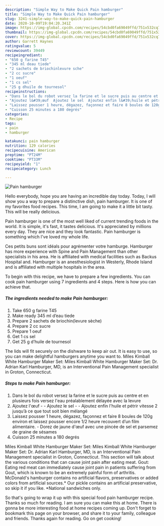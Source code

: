```yaml
---
description: "Simple Way to Make Quick Pain hamburger"
title: "Simple Way to Make Quick Pain hamburger"
slug: 3241-simple-way-to-make-quick-pain-hamburger
date: 2020-10-09T19:04:20.341Z
image: https://img-global.cpcdn.com/recipes/54cbd0fa69049ffd/751x532cq70/pain-hamburger-photo-principale-de-la-recette.jpg
thumbnail: https://img-global.cpcdn.com/recipes/54cbd0fa69049ffd/751x532cq70/pain-hamburger-photo-principale-de-la-recette.jpg
cover: https://img-global.cpcdn.com/recipes/54cbd0fa69049ffd/751x532cq70/pain-hamburger-photo-principale-de-la-recette.jpg
author: Garrett Haynes
ratingvalue: 5
reviewcount: 39449
recipeingredient:
- "650 g farine T45"
- "345 ml deau tiede"
- "2 sachets de briochinlevure sche"
- "2 cc sucre"
- "1 oeuf"
- "1 cs sel"
- "25 g dhuile de tournesol"
recipeinstructions:
- "Dans le bol du robot versez la farine et le sucre puis au centre et en plusieurs fois versez l&#39;eau préalablement délayée avec la levure"
- "Ajoutez l&#39;œuf  Ajoutez le sel  Ajoutez enfin l&#39;huile et pétrir vitesse 2 jusqu’à ce que tout soit bien mélangé"
- "Laissez pousser 1 heure, dégazez, façonnez et faire 8 boules de 120g environ et laissez pousser encore 1/2 heure recouvert d’un film alimentaire. Dorez de jaune d&#39;œuf avec une pincée de sel et parsemez de graine de sésames"
- "Cuisson 25 minutes a 180 degrés"
categories:
- Recipe
tags:
- pain
- hamburger

katakunci: pain hamburger 
nutrition: 129 calories
recipecuisine: American
preptime: "PT24M"
cooktime: "PT33M"
recipeyield: "1"
recipecategory: Lunch

---
```



![Pain hamburger](https://img-global.cpcdn.com/recipes/54cbd0fa69049ffd/751x532cq70/pain-hamburger-photo-principale-de-la-recette.jpg)

Hello everybody, hope you are having an incredible day today. Today, I will show you a way to prepare a distinctive dish, pain hamburger. It is one of my favorites food recipes. This time, I am going to make it a little bit tasty. This will be really delicious.

Pain hamburger is one of the most well liked of current trending foods in the world. It is simple, it's fast, it tastes delicious. It's appreciated by millions every day. They are nice and they look fantastic. Pain hamburger is something which I've loved my whole life.

Ces petits buns sont idéals pour agrémenter votre hamburge. Hamburger has more experience with Spine and Pain Management than other specialists in his area. He is affiliated with medical facilities such as Backus Hospital and. Hamburger is an anesthesiologist in Westerly, Rhode Island and is affiliated with multiple hospitals in the area.


To begin with this recipe, we have to prepare a few ingredients. You can cook pain hamburger using 7 ingredients and 4 steps. Here is how you can achieve that.

<!--inarticleads1-->

##### The ingredients needed to make Pain hamburger:

1. Take 650 g farine T45
1. Make ready 345 ml d’eau tiede
1. Prepare 2 sachets de briochin(levure sèche)
1. Prepare 2 cc sucre
1. Prepare 1 oeuf
1. Get 1 cs sel
1. Get 25 g d’huile de tournesol


The lids will fit securely on the dishware to keep air out. It is easy to use, so you can make delightful hamburgers anytime you want to. Miles Kimball White Hamburger Maker Set: Miles Kimball White Hamburger Maker Set: Dr. Adrian Karl Hamburger, MD, is an Interventional Pain Management specialist in Groton, Connecticut. 

<!--inarticleads2-->

##### Steps to make Pain hamburger:

1. Dans le bol du robot versez la farine et le sucre puis au centre et en plusieurs fois versez l&#39;eau préalablement délayée avec la levure
1. Ajoutez l&#39;œuf -  - Ajoutez le sel -  - Ajoutez enfin l&#39;huile et pétrir vitesse 2 jusqu’à ce que tout soit bien mélangé
1. Laissez pousser 1 heure, dégazez, façonnez et faire 8 boules de 120g environ et laissez pousser encore 1/2 heure recouvert d’un film alimentaire. - Dorez de jaune d&#39;œuf avec une pincée de sel et parsemez de graine de sésames
1. Cuisson 25 minutes a 180 degrés


Miles Kimball White Hamburger Maker Set: Miles Kimball White Hamburger Maker Set: Dr. Adrian Karl Hamburger, MD, is an Interventional Pain Management specialist in Groton, Connecticut. This section will talk about the various conditions that can cause joint pain after eating meat. Gout: Eating red meat can immediately cause joint pain in patients suffering from Gout, which is known to be an extremely painful form of arthritis. McDonald&#39;s hamburger contains no artificial flavors, preservatives or added colors from artificial sources.* Our pickle contains an artificial preservative, so skip it if you like. *National sandwiches only. 

So that's going to wrap it up with this special food pain hamburger recipe. Thanks so much for reading. I am sure you can make this at home. There is gonna be more interesting food at home recipes coming up. Don't forget to bookmark this page on your browser, and share it to your family, colleague and friends. Thanks again for reading. Go on get cooking!
